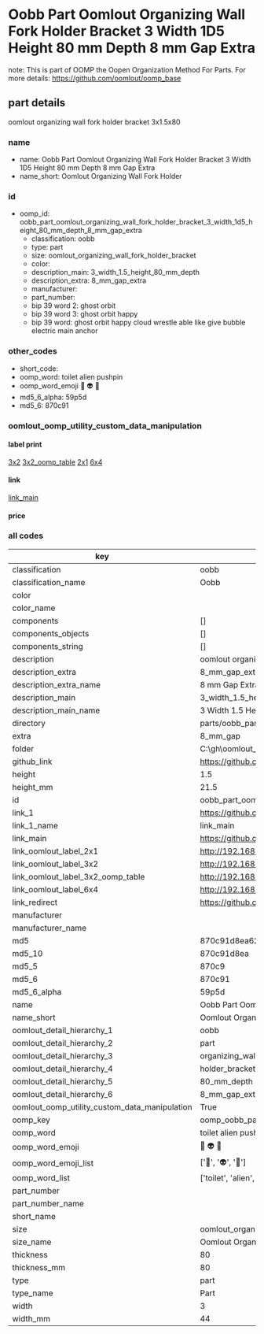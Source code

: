 # Oobb Part Oomlout Organizing Wall Fork Holder Bracket 3 Width 1D5 Height 80 mm Depth 8 mm Gap Extra  

note: This is part of OOMP the Oopen Organization Method For Parts. For more details: https://github.com/oomlout/oomp_base

##  part details
  



oomlout organizing wall fork holder bracket 3x1.5x80



### name
* name: Oobb Part Oomlout Organizing Wall Fork Holder Bracket 3 Width 1D5 Height 80 mm Depth 8 mm Gap Extra
* name_short: Oomlout Organizing Wall Fork Holder
### id
* oomp_id: oobb_part_oomlout_organizing_wall_fork_holder_bracket_3_width_1d5_height_80_mm_depth_8_mm_gap_extra
  * classification: oobb
  * type: part
  * size: oomlout_organizing_wall_fork_holder_bracket
  * color: 
  * description_main: 3_width_1.5_height_80_mm_depth
  * description_extra: 8_mm_gap_extra
  * manufacturer: 
  * part_number: 
  * bip 39 word 2: ghost orbit
  * bip 39 word 3: ghost orbit happy
  * bip 39 word: ghost orbit happy cloud wrestle able like give bubble electric main anchor

### other_codes
* short_code: 
* oomp_word: toilet alien pushpin
* oomp_word_emoji :toilet: :alien: :pushpin:
* md5_6_alpha: 59p5d
* md5_6: 870c91






### oomlout_oomp_utility_custom_data_manipulation
#### label print
[3x2](http://192.168.1.245:1112/?label=oomp%2059p5d)
[3x2_oomp_table](http://192.168.1.108:1112/?label=oomp%2059p5d)
[2x1](http://192.168.1.242:1112/?label=oomp%2059p5d)
[6x4](http://192.168.1.55:1112/?label=oomp%2059p5d)    

#### link

[link_main](https://github.com/oomlout/oomlout_oobb_version_4_generated_parts/tree/main/navigation_oomp/oobb/part/oomlout_organizing_wall_fork_holder_bracket/3_width_1.5_height_80_mm_depth/8_mm_gap_extra/part)                              

#### price







### all codes 
| key | value |  
| --- | --- |  
| classification | oobb |  
| classification_name | Oobb |  
| color |  |  
| color_name |  |  
| components | [] |  
| components_objects | [] |  
| components_string | [] |  
| description | oomlout organizing wall fork holder bracket 3x1.5x80 |  
| description_extra | 8_mm_gap_extra |  
| description_extra_name | 8 mm Gap Extra |  
| description_main | 3_width_1.5_height_80_mm_depth |  
| description_main_name | 3 Width 1.5 Height 80 mm Depth |  
| directory | parts/oobb_part_oomlout_organizing_wall_fork_holder_bracket_3_width_1d5_height_80_mm_depth_8_mm_gap_extra |  
| extra | 8_mm_gap |  
| folder | C:\gh\oomlout_oobb_version_4_generated_parts\parts\oobb_part_oomlout_organizing_wall_fork_holder_bracket_3_width_1d5_height_80_mm_depth_8_mm_gap_extra |  
| github_link | https://github.com/oomlout/oomlout_oomp_part_src/tree/main/parts/oobb_part_oomlout_organizing_wall_fork_holder_bracket_3_width_1d5_height_80_mm_depth_8_mm_gap_extra |  
| height | 1.5 |  
| height_mm | 21.5 |  
| id | oobb_part_oomlout_organizing_wall_fork_holder_bracket_3_width_1d5_height_80_mm_depth_8_mm_gap_extra |  
| link_1 | https://github.com/oomlout/oomlout_oobb_version_4_generated_parts/tree/main/navigation_oomp/oobb/part/oomlout_organizing_wall_fork_holder_bracket/3_width_1.5_height_80_mm_depth/8_mm_gap_extra/part |  
| link_1_name | link_main |  
| link_main | https://github.com/oomlout/oomlout_oobb_version_4_generated_parts/tree/main/navigation_oomp/oobb/part/oomlout_organizing_wall_fork_holder_bracket/3_width_1.5_height_80_mm_depth/8_mm_gap_extra/part |  
| link_oomlout_label_2x1 | http://192.168.1.242:1112/?label=oomp%2059p5d |  
| link_oomlout_label_3x2 | http://192.168.1.245:1112/?label=oomp%2059p5d |  
| link_oomlout_label_3x2_oomp_table | http://192.168.1.108:1112/?label=oomp%2059p5d |  
| link_oomlout_label_6x4 | http://192.168.1.55:1112/?label=oomp%2059p5d |  
| link_redirect | https://github.com/oomlout/oomlout_oobb_version_4_generated_parts/tree/main/parts/oobb_oomlout_organizing_wall_fork_holder_bracket_03_1d5_80_ex_8_mm_gap |  
| manufacturer |  |  
| manufacturer_name |  |  
| md5 | 870c91d8ea627034017f22bed1e6fb0c |  
| md5_10 | 870c91d8ea |  
| md5_5 | 870c9 |  
| md5_6 | 870c91 |  
| md5_6_alpha | 59p5d |  
| name | Oobb Part Oomlout Organizing Wall Fork Holder Bracket 3 Width 1D5 Height 80 mm Depth 8 mm Gap Extra |  
| name_short | Oomlout Organizing Wall Fork Holder |  
| oomlout_detail_hierarchy_1 | oobb |  
| oomlout_detail_hierarchy_2 | part |  
| oomlout_detail_hierarchy_3 | organizing_wall_fork |  
| oomlout_detail_hierarchy_4 | holder_bracket |  
| oomlout_detail_hierarchy_5 | 80_mm_depth |  
| oomlout_detail_hierarchy_6 | 8_mm_gap_extra |  
| oomlout_oomp_utility_custom_data_manipulation | True |  
| oomp_key | oomp_oobb_part_oomlout_organizing_wall_fork_holder_bracket_3_width_1d5_height_80_mm_depth_8_mm_gap_extra |  
| oomp_word | toilet alien pushpin |  
| oomp_word_emoji | :toilet: :alien: :pushpin: |  
| oomp_word_emoji_list | [':toilet:', ':alien:', ':pushpin:'] |  
| oomp_word_list | ['toilet', 'alien', 'pushpin'] |  
| part_number |  |  
| part_number_name |  |  
| short_name |  |  
| size | oomlout_organizing_wall_fork_holder_bracket |  
| size_name | Oomlout Organizing Wall Fork Holder Bracket |  
| thickness | 80 |  
| thickness_mm | 80 |  
| type | part |  
| type_name | Part |  
| width | 3 |  
| width_mm | 44 |  
